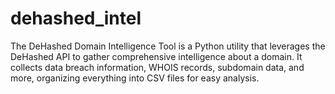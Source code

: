 # dehashed_intel
The DeHashed Domain Intelligence Tool is a Python utility that leverages the DeHashed API to gather comprehensive intelligence about a domain. It collects data breach information, WHOIS records, subdomain data, and more, organizing everything into CSV files for easy analysis.
